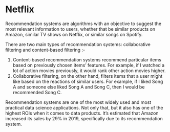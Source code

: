 # Netflix

Recommendation systems are algorithms with an objective to suggest the most relevant information to users, whether that be similar products on Amazon, similar TV shows on Netflix, or similar songs on Spotify.

There are two main types of recommendation systems: collaborative filtering and content-based filtering :-

1. Content-based recommendation systems recommend particular items based on previously chosen items’ features. For example, if I watched a lot of action movies previously, it would rank other action movies higher.
2. Collaborative filtering, on the other hand, filters items that a user might like based on the reactions of similar users. For example, if I liked Song A and someone else liked Song A and Song C, then I would be recommended Song C.

Recommendation systems are one of the most widely used and most practical data science applications. Not only that, but it also has one of the highest ROIs when it comes to data products.  It’s estimated that Amazon increased its sales by 29% in 2019, specifically due to its recommendation system. 
